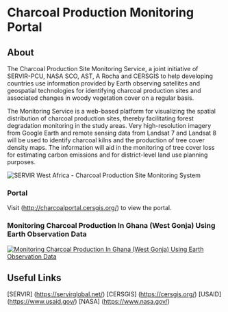 # Charcoal Production Monitoring Portal 

## About
The Charcoal Production Site Monitoring Service, a joint initiative of SERVIR-PCU, NASA SCO, AST, A Rocha and CERSGIS to help developing countries use information provided by Earth observing satellites and geospatial technologies for identifying charcoal production sites and associated changes in woody vegetation cover on a regular basis.

The Monitoring Service is a web-based platform for visualizing the spatial distribution of charcoal production sites, thereby facilitating forest degradation monitoring in the study areas. Very high-resolution imagery from Google Earth and remote sensing data from Landsat 7 and Landsat 8 will be used to identify charcoal kilns and the production of tree cover density maps. The information will aid in the monitoring of tree cover loss for estimating carbon emissions and for district-level land use planning purposes.

![SERVIR West Africa - Charcoal Production Site Monitoring System](readMe-Media/galamsey.jpg?raw=true)

### Portal
Visit (http://charcoalportal.cersgis.org/) to view the portal.

### Monitoring Charcoal Production In Ghana (West Gonja) Using Earth Observation Data
[![Monitoring Charcoal Production In Ghana (West Gonja) Using Earth Observation Data](https://img.youtube.com/vi/JhMrNbmCmdQ/0.jpg)](https://www.youtube.com/watch?v=JhMrNbmCmdQ)

## Useful Links
[SERVIR] (https://servirglobal.net/)
[CERSGIS] (https://cersgis.org/)
[USAID] (https://www.usaid.gov/)
[NASA] (https://www.nasa.gov/)
